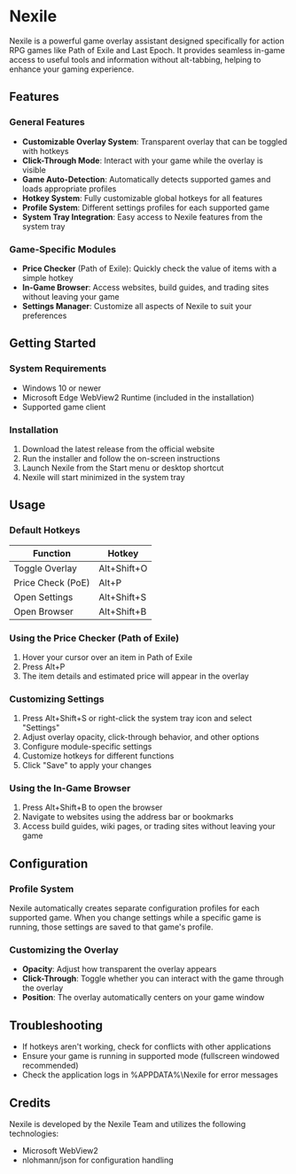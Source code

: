 # Nexile

Nexile is a powerful game overlay assistant designed specifically for action RPG games like Path of Exile and Last Epoch. It provides seamless in-game access to useful tools and information without alt-tabbing, helping to enhance your gaming experience.

## Features

### General Features
- **Customizable Overlay System**: Transparent overlay that can be toggled with hotkeys
- **Click-Through Mode**: Interact with your game while the overlay is visible
- **Game Auto-Detection**: Automatically detects supported games and loads appropriate profiles
- **Hotkey System**: Fully customizable global hotkeys for all features
- **Profile System**: Different settings profiles for each supported game
- **System Tray Integration**: Easy access to Nexile features from the system tray

### Game-Specific Modules
- **Price Checker** (Path of Exile): Quickly check the value of items with a simple hotkey
- **In-Game Browser**: Access websites, build guides, and trading sites without leaving your game
- **Settings Manager**: Customize all aspects of Nexile to suit your preferences


## Getting Started

### System Requirements
- Windows 10 or newer
- Microsoft Edge WebView2 Runtime (included in the installation)
- Supported game client

### Installation

1. Download the latest release from the official website
2. Run the installer and follow the on-screen instructions
3. Launch Nexile from the Start menu or desktop shortcut
4. Nexile will start minimized in the system tray

## Usage

### Default Hotkeys

| Function | Hotkey |
|----------|--------|
| Toggle Overlay | Alt+Shift+O |
| Price Check (PoE) | Alt+P |
| Open Settings | Alt+Shift+S |
| Open Browser | Alt+Shift+B |

### Using the Price Checker (Path of Exile)

1. Hover your cursor over an item in Path of Exile
2. Press Alt+P
3. The item details and estimated price will appear in the overlay

### Customizing Settings

1. Press Alt+Shift+S or right-click the system tray icon and select "Settings"
2. Adjust overlay opacity, click-through behavior, and other options
3. Configure module-specific settings
4. Customize hotkeys for different functions
5. Click "Save" to apply your changes

### Using the In-Game Browser

1. Press Alt+Shift+B to open the browser
2. Navigate to websites using the address bar or bookmarks
3. Access build guides, wiki pages, or trading sites without leaving your game

## Configuration

### Profile System

Nexile automatically creates separate configuration profiles for each supported game. When you change settings while a specific game is running, those settings are saved to that game's profile.

### Customizing the Overlay

- **Opacity**: Adjust how transparent the overlay appears
- **Click-Through**: Toggle whether you can interact with the game through the overlay
- **Position**: The overlay automatically centers on your game window

## Troubleshooting

- If hotkeys aren't working, check for conflicts with other applications
- Ensure your game is running in supported mode (fullscreen windowed recommended)
- Check the application logs in %APPDATA%\Nexile for error messages

## Credits

Nexile is developed by the Nexile Team and utilizes the following technologies:
- Microsoft WebView2
- nlohmann/json for configuration handling
